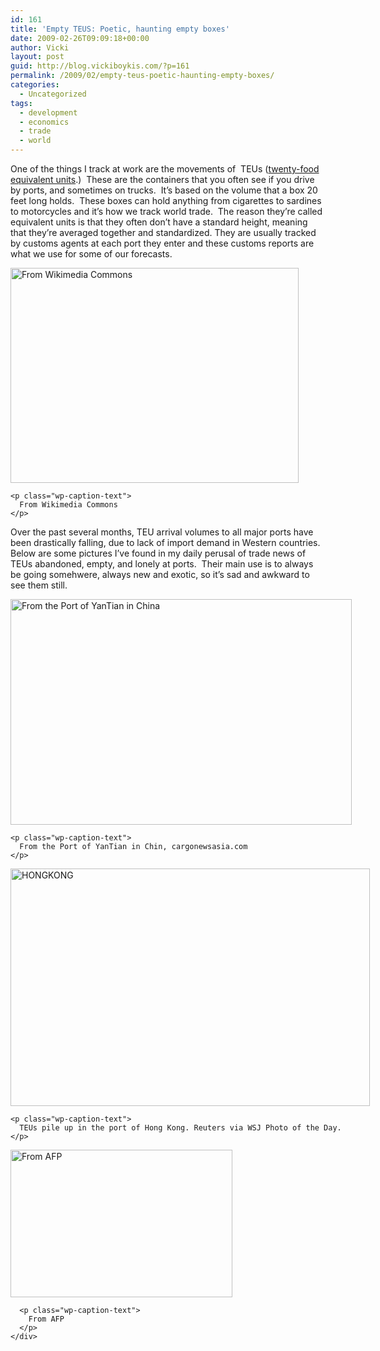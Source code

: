 ```yaml
---
id: 161
title: 'Empty TEUS: Poetic, haunting empty boxes'
date: 2009-02-26T09:09:18+00:00
author: Vicki
layout: post
guid: http://blog.vickiboykis.com/?p=161
permalink: /2009/02/empty-teus-poetic-haunting-empty-boxes/
categories:
  - Uncategorized
tags:
  - development
  - economics
  - trade
  - world
---
```

One of the things I track at work are the movements of  TEUs ([twenty-food equivalent units](http://en.wikipedia.org/wiki/Twenty-foot_equivalent_unit).)  These are the containers that you often see if you drive by ports, and sometimes on trucks.  It&#8217;s based on the volume that a box 20 feet long holds.  These boxes can hold anything from cigarettes to sardines to motorcycles and it&#8217;s how we track world trade.  The reason they&#8217;re called equivalent units is that they often don&#8217;t have a standard height, meaning that they&#8217;re averaged together and standardized. They are usually tracked by customs agents at each port they enter and these customs reports are what we use for some of our forecasts.

<p style="text-align: center;">
  <div id="attachment_162" style="width: 471px" class="wp-caption aligncenter">
    <a href="http://blog.vickiboykis.com/wp-content/uploads/2009/02/container_01_kmj.jpg"><img class="size-full wp-image-162" title="container_01_kmj" src="http://blog.vickiboykis.com/wp-content/uploads/2009/02/container_01_kmj.jpg" alt="From Wikimedia Commons" width="461" height="344" /></a>
    
    <p class="wp-caption-text">
      From Wikimedia Commons
    </p>
  </div>
  
  <p>
    Over the past several months, TEU arrival volumes to all major ports have been drastically falling, due to lack of import demand in Western countries.  Below are some pictures I&#8217;ve found in my daily perusal of trade news of TEUs abandoned, empty, and lonely at ports.  Their main use is to always be going somehwere, always new and exotic, so it&#8217;s sad and awkward to see them still.
  </p>
  
  <div id="attachment_163" style="width: 556px" class="wp-caption aligncenter">
    <a href="http://blog.vickiboykis.com/wp-content/uploads/2009/02/teus.jpg"><img class="size-full wp-image-163" title="teus" src="http://blog.vickiboykis.com/wp-content/uploads/2009/02/teus.jpg" alt="From the Port of YanTian in China" width="546" height="361" /></a>
    
    <p class="wp-caption-text">
      From the Port of YanTian in Chin, cargonewsasia.com
    </p>
  </div>
  
  <div id="attachment_164" style="width: 585px" class="wp-caption aligncenter">
    <a href="http://blog.vickiboykis.com/wp-content/uploads/2009/02/0218pod13.jpg"><img class="size-full wp-image-164" title="HONGKONG" src="http://blog.vickiboykis.com/wp-content/uploads/2009/02/0218pod13.jpg" alt="HONGKONG" width="575" height="380" /></a>
    
    <p class="wp-caption-text">
      TEUs pile up in the port of Hong Kong. Reuters via WSJ Photo of the Day.
    </p>
  </div>
  
  <p style="text-align: center;">
    <div id="attachment_165" style="width: 365px" class="wp-caption aligncenter">
      <a href="http://blog.vickiboykis.com/wp-content/uploads/2009/02/teus2.jpg"><img class="size-full wp-image-165" title="teus2" src="http://blog.vickiboykis.com/wp-content/uploads/2009/02/teus2.jpg" alt="From AFP" width="355" height="236" /></a>
      
      <p class="wp-caption-text">
        From AFP
      </p>
    </div>